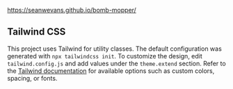https://seanwevans.github.io/bomb-mopper/

## Tailwind CSS

This project uses Tailwind for utility classes. The default configuration was
generated with `npx tailwindcss init`. To customize the design, edit
`tailwind.config.js` and add values under the `theme.extend` section. Refer to
the [Tailwind documentation](https://tailwindcss.com/docs/configuration) for
available options such as custom colors, spacing, or fonts.
